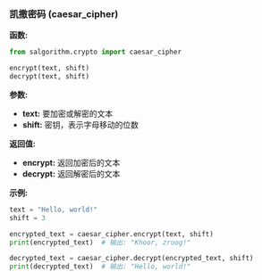 ### 凯撒密码 (caesar_cipher)

**函数:**

```python
from salgorithm.crypto import caesar_cipher

encrypt(text, shift)
decrypt(text, shift)
```

**参数:**

* **text:** 要加密或解密的文本
* **shift:** 密钥，表示字母移动的位数

**返回值:**

* **encrypt:** 返回加密后的文本
* **decrypt:** 返回解密后的文本

**示例:**

```python
text = "Hello, world!"
shift = 3

encrypted_text = caesar_cipher.encrypt(text, shift)
print(encrypted_text)  # 输出: "Khoor, zruog!"

decrypted_text = caesar_cipher.decrypt(encrypted_text, shift)
print(decrypted_text)  # 输出: "Hello, world!"
```